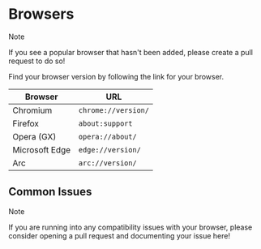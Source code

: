 # Browsers

> [!NOTE]
> If you see a popular browser that hasn't been added, please create a pull request to do so!

Find your browser version by following the link for your browser.

<table>
  <thead>
    <tr>
      <th>Browser</th>
      <th>URL</th>
    </tr>
  </thead>
  <tbody>
    <tr>
      <td>Chromium</td>
      <td><code>chrome://version/</code></td>
    </tr>
    <tr>
      <td>Firefox</td>
      <td><code>about:support</code></td>
    </tr>
    <tr>
      <td>Opera (GX)</td>
      <td><code>opera://about/</code></td>
    </tr>
    <tr>
      <td>Microsoft Edge</td>
      <td><code>edge://version/</code></td>
    </tr>
    <tr>
      <td>Arc</td>
      <td><code>arc://version/</code></td>
    </tr>
  </tbody>
</table>

## Common Issues

> [!NOTE]
> If you are running into any compatibility issues with your browser, please consider opening 
> a pull request and documenting your issue here!
